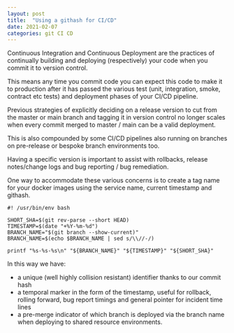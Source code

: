 ```yaml
---
layout: post
title:  "Using a githash for CI/CD"
date: 2021-02-07
categories: git CI CD
---
```


Continuous Integration and Continuous Deployment are the practices of continually building and deploying (respectively) your code when you commit it to version control.  

This means any time you commit code you can expect this code to make it to production after it has passed the various test (unit, integration, smoke, contract etc tests) and deployment phases of your CI/CD pipeline.  

Previous strategies of explicitly deciding on a release version to cut from the master or main branch and tagging it in version control no longer scales when every commit merged to master / main can be a valid deployment.  

This is also compounded by some CI/CD pipelines also running on branches on pre-release or bespoke branch environments too.  

Having a specific version is important to assist with rollbacks, release notes/change logs and bug reporting / bug remediation.

One way to accommodate these various concerns is to create a tag name for your docker images using the service name, current timestamp and githash.
```
#! /usr/bin/env bash

SHORT_SHA=$(git rev-parse --short HEAD)
TIMESTAMP=$(date "+%Y-%m-%d")
BRANCH_NAME="$(git branch --show-current)"
BRANCH_NAME=$(echo $BRANCH_NAME | sed s/\\//-/)

printf "%s-%s-%s\n" "${BRANCH_NAME}" "${TIMESTAMP}" "${SHORT_SHA}"
```

In this way we have:
* a unique (well highly collision resistant) identifier thanks to our commit hash
* a temporal marker in the form of the timestamp, useful for rollback, rolling forward, bug report timings and general pointer for incident time lines
* a pre-merge indicator of which branch is deployed via the branch name when deploying to shared resource environments.